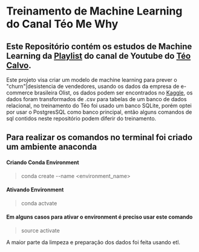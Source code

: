 # Treinamento de Machine Learning do Canal Téo Me Why

## Este Repositório contém os estudos de Machine Learning da <a href="https://www.youtube.com/watch?v=TNDiiVwQ5Vo&list=PLvlkVRRKOYFQOK176fl9bLjzFkvhIOSwu">Playlist</a> do canal de Youtube do <a href="https://www.youtube.com/channel/UC-Xa9J9-B4jBOoBNIHkMMKA">Téo Calvo</a>.

<p>Este projeto visa criar um modelo de machine learning para prever o "churn"|desistencia de vendedores, usando os dados da empresa de e-commerce brasileira Olist,
os dados podem ser encontrados no <a href="https://www.kaggle.com/datasets/olistbr/brazilian-ecommerce">Kaggle</a>,
os dados foram transformados de .csv para tabelas de um banco de dados relacional, no treinamento do Téo foi usado um banco SQLite, porém optei por usar o PostgresSQL como banco principal, então alguns comandos de sql contidos neste repositório podem diferir do treinamento.</p>

## Para realizar os comandos no terminal foi criado um ambiente anaconda
#### Criando Conda Environment
> conda create --name <environment_name>
#### Ativando Environment
> conda actvate <environment-name>
#### Em alguns casos para ativar o environment é preciso usar este comando
> source activate <environment-name>

<p>
    A maior parte da limpeza e preparação dos dados foi feita usando etl.
</p>